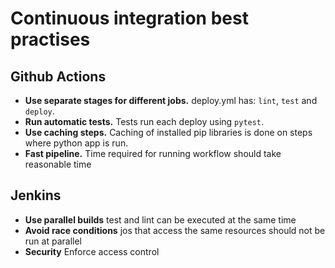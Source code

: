 # Continuous integration best practises

## Github Actions

- **Use separate stages for different jobs.** deploy.yml has: `lint`, `test` and `deploy`.
- **Run automatic tests.** Tests run each deploy using `pytest`.
- **Use caching steps.** Caching of installed pip libraries is done on steps where python app is run.
- **Fast pipeline.** Time required for running workflow should take reasonable time

## Jenkins

- **Use parallel builds** test and lint can be executed at the same time
- **Avoid race conditions** jos that access the same resources should not be run at parallel 
- **Security** Enforce access control
